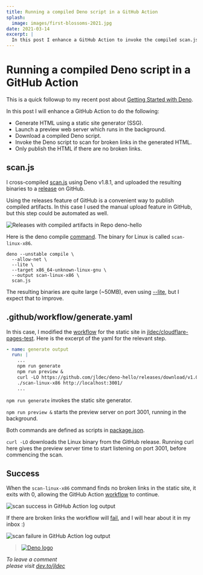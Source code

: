 ```yaml
---
title: Running a compiled Deno script in a GitHub Action
splash:
  image: images/first-blossoms-2021.jpg
date: 2021-03-14
excerpt: |
  In this post I enhance a GitHub Action to invoke the compiled scan.js Deno script which scans for broken links in generated HTML pages.
---
```


# Running a compiled Deno script in a GitHub Action

This is a quick followup to my recent post about [Getting Started with Deno](getting-started-with-deno).

In this post I will enhance a GitHub Action to do the following:

- Generate HTML using a static site generator (SSG).
- Launch a preview web server which runs in the background.
- Download a compiled Deno script.
- Invoke the Deno script to scan for broken links in the generated HTML.
- Only publish the HTML if there are no broken links.

## scan.js

I cross-compiled [scan.js](https://github.com/jldec/deno-hello/blob/main/scan.js) using Deno v1.8.1, and uploaded the resulting binaries to a [release](https://github.com/jldec/deno-hello/releases) on GitHub.

Using the releases feature of GitHub is a convenient way to publish compiled artifacts. In this case I used the manual upload feature in GitHub, but this step could be automated as well.

![Releases with compiled artifacts in Repo deno-hello](/images/deno-scan-releases.png)

Here is the deno compile [command](https://github.com/jldec/deno-hello/blob/main/compile.sh#L1). The binary for Linux is called `scan-linux-x86`.

```
deno --unstable compile \
  --allow-net \
  --lite \
  --target x86_64-unknown-linux-gnu \
  --output scan-linux-x86 \
  scan.js
```

The resulting binaries are quite large (~50MB), even using [--lite](https://deno.land/manual@v1.7.4/tools/compiler#generating-smaller-binaries), but I expect that to improve.

## .github/workflow/generate.yaml

In this case, I modified the [workflow](https://github.com/jldec/cloudflare-pages-test/blob/main/.github/workflows/generate.yaml) for the static site in [jldec/cloudflare-pages-test](https://github.com/jldec/cloudflare-pages-test). Here is the excerpt of the yaml for the relevant step.

```yaml
- name: generate output
  run: |
    ...
    npm run generate
    npm run preview &
    curl -LO https://github.com/jldec/deno-hello/releases/download/v1.0.0/scan-linux-x86 && chmod +x scan-linux-x86
    ./scan-linux-x86 http://localhost:3001/
    ...
```

`npm run generate` invokes the static site generator.  

`npm run preview &` starts the preview server on port 3001, running in the background.

Both commands are defined as scripts in [package.json](https://github.com/jldec/cloudflare-pages-test/blob/main/package.json).

`curl -LO` downloads the Linux binary from the GitHub release. Running curl here gives the preview server time to start listening on port 3001, before commencing the scan.

## Success

When the `scan-linux-x86` command finds no broken links in the static site, it exits with 0, allowing the GitHub Action [workflow](https://github.com/jldec/cloudflare-pages-test/runs/2112253519?check_suite_focus=true#step:4:72) to continue.

![scan success in GitHub Action log output](/images/scan-success.png)

If there are broken links the workflow will [fail](https://github.com/jldec/cloudflare-pages-test/runs/2106962300?check_suite_focus=true), and I will hear about it in my inbox :)

![scan failure in GitHub Action log output](/images/scan-failure.png)

> [![Deno logo](/images/deno-logo.png ".no-border")](https://deno.land/)

_To leave a comment  
please visit [dev.to/jldec](https://dev.to/jldec/running-a-compiled-deno-script-in-a-github-action-4ljn)_


